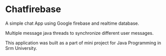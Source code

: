 # Chatfirebase
A simple chat App using Google firebase and realtime database.

Multiple message java threads to synchronize different user messages. 

This application was built as a part of mini project for Java Programming in Srm University.

 
